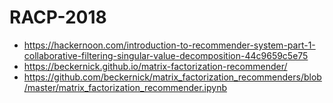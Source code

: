 # RACP-2018
+ https://hackernoon.com/introduction-to-recommender-system-part-1-collaborative-filtering-singular-value-decomposition-44c9659c5e75
+ https://beckernick.github.io/matrix-factorization-recommender/
+ https://github.com/beckernick/matrix_factorization_recommenders/blob/master/matrix_factorization_recommender.ipynb
